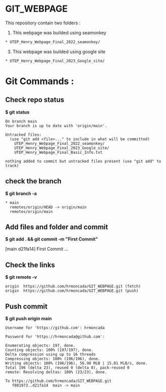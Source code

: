 # GIT_WEBPAGE
This repository contain two folders :

  1. This webpage was builded using seamonkey
  ```diff
  * UTEP_Henry_Webpage_Final_2022_seamonkey/
  ```    
  3. This webpage was builded using google site
 ```diff
 * UTEP_Henry_Webpage_Final_2023_Google_site/
  ```
# Git Commands :      
## Check repo status 
**$ git status**
```
On branch main
Your branch is up to date with 'origin/main'.

Untracked files:
  (use "git add <file>..." to include in what will be committed)
	UTEP_Henry_Webpage_Final_2022_seamonkey/
	UTEP_Henry_Webpage_Final_2023_Google_site/
	UTEP_Henry_Webpage_Final_Basic_Info.txt

nothing added to commit but untracked files present (use "git add" to track)
```
## check the branch
**$ git branch -a**
```	
* main
  remotes/origin/HEAD -> origin/main
  remotes/origin/main
```
## Add files and folder and commit
**$ git add . && git commit -m "First Commit"**

[main d21fa14] First Commit
...

## Check the links	
**$ git remote -v** 
```
origin	https://github.com/hrmoncada/GIT_WEBPAGE.git (fetch)
origin	https://github.com/hrmoncada/GIT_WEBPAGE.git (push)
```
## Push commit 
**$ git push origin main**
```
Username for 'https://github.com': hrmoncada

Password for 'https://hrmoncada@github.com': 

Enumerating objects: 197, done.
Counting objects: 100% (197/197), done.
Delta compression using up to 16 threads
Compressing objects: 100% (196/196), done.
Writing objects: 100% (196/196), 56.98 MiB | 15.01 MiB/s, done.
Total 196 (delta 23), reused 0 (delta 0), pack-reused 0
remote: Resolving deltas: 100% (23/23), done.

To https://github.com/hrmoncada/GIT_WEBPAGE.git
   f801973..d21fa14  main -> main
```
